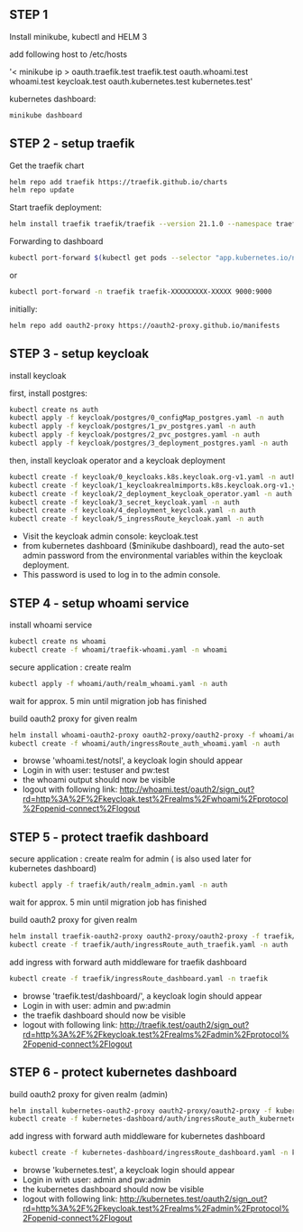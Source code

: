 ## STEP 1 ##
Install minikube, kubectl and HELM 3

add following host to /etc/hosts

'< minikube ip > oauth.traefik.test traefik.test oauth.whoami.test whoami.test keycloak.test oauth.kubernetes.test kubernetes.test'

kubernetes dashboard: 
```bash
minikube dashboard
```


## STEP 2 - setup traefik ##

Get the traefik chart
```bash
helm repo add traefik https://traefik.github.io/charts
helm repo update
```

Start traefik deployment:

```bash
helm install traefik traefik/traefik --version 21.1.0 --namespace traefik --values ./traefik/values.yaml --create-namespace
```


Forwarding to dashboard

```bash
kubectl port-forward $(kubectl get pods --selector "app.kubernetes.io/name=traefik" --output=name) 9000:9000
```

or

```bash
kubectl port-forward -n traefik traefik-XXXXXXXXX-XXXXX 9000:9000
```

initially:
```bash
helm repo add oauth2-proxy https://oauth2-proxy.github.io/manifests
```


## STEP 3 - setup keycloak ##

install keycloak

first, install postgres:
```bash
kubectl create ns auth
kubectl apply -f keycloak/postgres/0_configMap_postgres.yaml -n auth
kubectl apply -f keycloak/postgres/1_pv_postgres.yaml -n auth
kubectl apply -f keycloak/postgres/2_pvc_postgres.yaml -n auth 
kubectl apply -f keycloak/postgres/3_deployment_postgres.yaml -n auth
```

then, install keycloak operator and a keycloak deployment
```bash
kubectl create -f keycloak/0_keycloaks.k8s.keycloak.org-v1.yaml -n auth
kubectl create -f keycloak/1_keycloakrealmimports.k8s.keycloak.org-v1.yaml -n auth
kubectl create -f keycloak/2_deployment_keycloak_operator.yaml -n auth
kubectl create -f keycloak/3_secret_keycloak.yaml -n auth
kubectl create -f keycloak/4_deployment_keycloak.yaml -n auth
kubectl create -f keycloak/5_ingressRoute_keycloak.yaml -n auth
```

- Visit the keycloak admin console: keycloak.test
- from kubernetes dashboard ($minikube dashboard), read the auto-set admin password from the environmental variables within the keycloak deployment.
- This password is used to log in to the admin console.



## STEP 4 - setup whoami service  ##

install whoami service

```bash
kubectl create ns whoami
kubectl create -f whoami/traefik-whoami.yaml -n whoami
```

secure application : create realm
```bash
kubectl apply -f whoami/auth/realm_whoami.yaml -n auth
```
wait for approx. 5 min until migration job has finished

build oauth2 proxy for given realm
```bash
helm install whoami-oauth2-proxy oauth2-proxy/oauth2-proxy -f whoami/auth/values.yaml --namespace=auth
kubectl create -f whoami/auth/ingressRoute_auth_whoami.yaml -n auth
```

- browse 'whoami.test/notsl', a keycloak login should appear
- Login in with user: testuser and pw:test
- the whoami output should now be visible
- logout with following link: http://whoami.test/oauth2/sign_out?rd=http%3A%2F%2Fkeycloak.test%2Frealms%2Fwhoami%2Fprotocol%2Fopenid-connect%2Flogout



## STEP 5 - protect traefik dashboard

secure application : create realm for admin ( is also used later for kubernetes dashboard)
```bash
kubectl apply -f traefik/auth/realm_admin.yaml -n auth
```
wait for approx. 5 min until migration job has finished


build oauth2 proxy for given realm

```bash
helm install traefik-oauth2-proxy oauth2-proxy/oauth2-proxy -f traefik/auth/values.yaml --namespace=auth
kubectl create -f traefik/auth/ingressRoute_auth_traefik.yaml -n auth
```

add ingress with forward auth middleware for traefik dashboard
```bash
kubectl create -f traefik/ingressRoute_dashboard.yaml -n traefik
```

- browse 'traefik.test/dashboard/', a keycloak login should appear
- Login in with user: admin and pw:admin
- the traefik dashboard should now be visible
- logout with following link: http://traefik.test/oauth2/sign_out?rd=http%3A%2F%2Fkeycloak.test%2Frealms%2Fadmin%2Fprotocol%2Fopenid-connect%2Flogout


## STEP 6 - protect kubernetes dashboard

build oauth2 proxy for given realm (admin)

```bash
helm install kubernetes-oauth2-proxy oauth2-proxy/oauth2-proxy -f kubernetes-dashboard/auth/values.yaml --namespace=auth
kubectl create -f kubernetes-dashboard/auth/ingressRoute_auth_kubernetes.yaml -n auth
```
add ingress with forward auth middleware for kubernetes dashboard
```bash
kubectl create -f kubernetes-dashboard/ingressRoute_dashboard.yaml -n kubernetes-dashboard
```

- browse 'kubernetes.test', a keycloak login should appear
- Login in with user: admin and pw:admin
- the kubernetes dashboard should now be visible
- logout with following link: http://kubernetes.test/oauth2/sign_out?rd=http%3A%2F%2Fkeycloak.test%2Frealms%2Fadmin%2Fprotocol%2Fopenid-connect%2Flogout